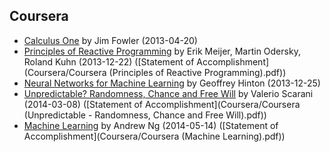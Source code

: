 ## Coursera

* [Calculus One](https://class.coursera.org/calc1-001) by Jim Fowler (2013-04-20)
* [Principles of Reactive Programming](https://class.coursera.org/reactive-001) by Erik Meijer, Martin Odersky, Roland Kuhn (2013-12-22) ([Statement of Accomplishment](Coursera/Coursera (Principles of Reactive Programming).pdf))
* [Neural Networks for Machine Learning](https://class.coursera.org/neuralnets-2012-001) by Geoffrey Hinton (2013-12-25)
* [Unpredictable? Randomness, Chance and Free Will](https://class.coursera.org/randomness-001) by Valerio Scarani (2014-03-08) ([Statement of Accomplishment](Coursera/Coursera (Unpredictable - Randomness, Chance and Free Will).pdf))
* [Machine Learning](https://class.coursera.org/ml-005) by Andrew Ng (2014-05-14) ([Statement of Accomplishment](Coursera/Coursera (Machine Learning).pdf))
